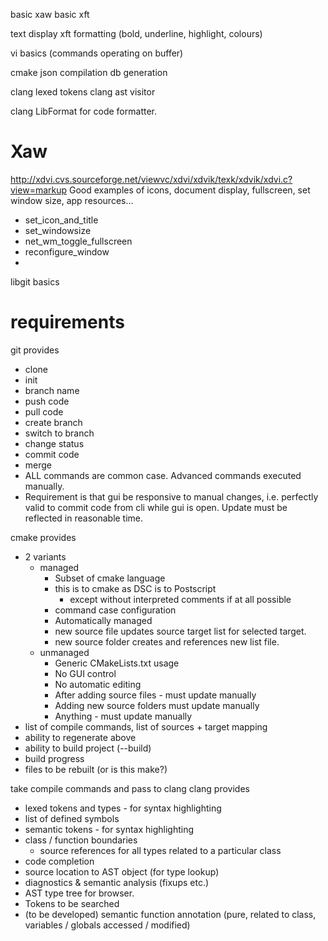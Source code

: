 basic xaw
basic xft

text display
xft formatting (bold, underline, highlight, colours)

vi basics (commands operating on buffer)

cmake json compilation db generation

clang lexed tokens
clang ast visitor

clang LibFormat for code formatter.


Xaw
===============
http://xdvi.cvs.sourceforge.net/viewvc/xdvi/xdvik/texk/xdvik/xdvi.c?view=markup
Good examples of icons, document display, fullscreen, set window size, app resources...

 * set_icon_and_title
 * set_windowsize
 * net_wm_toggle_fullscreen
 * reconfigure_window
 * 

libgit basics

requirements
================

git provides
 - clone
 - init
 - branch name
 - push code
 - pull code
 - create branch
 - switch to branch
 - change status
 - commit code
 - merge
 - ALL commands are common case. Advanced commands executed manually.
 - Requirement is that gui be responsive to manual changes, i.e. perfectly valid to commit code from cli while gui is open. Update must be reflected in reasonable time.


cmake provides
 - 2 variants
    - managed
       - Subset of cmake language
       - this is to cmake as DSC is to Postscript
          - except without interpreted comments if at all possible
       - command case configuration
       - Automatically managed
       - new source file updates source target list for selected target.
       - new source folder creates and references new list file.
    - unmanaged
       - Generic CMakeLists.txt usage
       - No GUI control
       - No automatic editing
       - After adding source files - must update manually
       - Adding new source folders must update manually
       - Anything - must update manually
 - list of compile commands, list of sources + target mapping
 - ability to regenerate above
 - ability to build project (--build)
 - build progress
 - files to be rebuilt (or is this make?)
 

take compile commands and pass to clang
clang provides
 - lexed tokens and types - for syntax highlighting
 - list of defined symbols
 - semantic tokens - for syntax highlighting
 - class / function boundaries
    - source references for all types related to a particular class
 - code completion
 - source location to AST object (for type lookup)
 - diagnostics & semantic analysis (fixups etc.)
 - AST type tree for browser.
 - Tokens to be searched
 - (to be developed) semantic function annotation (pure, related to class, variables / globals accessed / modified)
 
